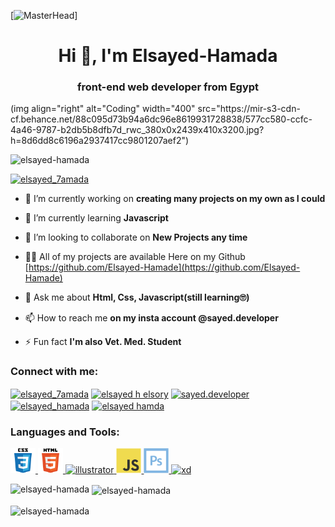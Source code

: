 [![MasterHead](https://mir-s3-cdn-cf.behance.net/88c095d73b94a6dc96e8619931728838/577cc580-ccfc-4a46-9787-b2db5b8dfb7d_rwc_380x0x2439x410x3200.jpg?h=8d6dd8c6196a2937417cc9801207aef2)]
<h1 align="center">Hi 👋, I'm Elsayed-Hamada</h1>
<h3 align="center">front-end web developer from Egypt</h3>
(img align="right" alt="Coding" width="400" src="https://mir-s3-cdn-cf.behance.net/88c095d73b94a6dc96e8619931728838/577cc580-ccfc-4a46-9787-b2db5b8dfb7d_rwc_380x0x2439x410x3200.jpg?h=8d6dd8c6196a2937417cc9801207aef2")

<p align="left"> <img src="https://komarev.com/ghpvc/?username=elsayed-hamada&label=Profile%20views&color=0e75b6&style=flat" alt="elsayed-hamada" /> </p>

<p align="left"> <a href="https://twitter.com/elsayed_7amada" target="blank"><img src="https://img.shields.io/twitter/follow/elsayed_7amada?logo=twitter&style=for-the-badge" alt="elsayed_7amada" /></a> </p>

- 🔭 I’m currently working on **creating many projects on my own as I could**

- 🌱 I’m currently learning **Javascript**

- 👯 I’m looking to collaborate on **New Projects any time**

- 👨‍💻 All of my projects are available Here on my Github [https://github.com/Elsayed-Hamade](https://github.com/Elsayed-Hamade)

- 💬 Ask me about **Html, Css, Javascript(still learning🙄)**

- 📫 How to reach me **on my insta account @sayed.developer**

- ⚡ Fun fact **I'm also Vet. Med. Student**

<h3 align="left">Connect with me:</h3>
<p align="left">
<a href="https://twitter.com/elsayed_7amada" target="blank"><img align="center" src="https://raw.githubusercontent.com/rahuldkjain/github-profile-readme-generator/master/src/images/icons/Social/twitter.svg" alt="elsayed_7amada" height="30" width="40" /></a>
<a href="https://fb.com/elsayed h elsory" target="blank"><img align="center" src="https://raw.githubusercontent.com/rahuldkjain/github-profile-readme-generator/master/src/images/icons/Social/facebook.svg" alt="elsayed h elsory" height="30" width="40" /></a>
<a href="https://instagram.com/sayed.developer" target="blank"><img align="center" src="https://raw.githubusercontent.com/rahuldkjain/github-profile-readme-generator/master/src/images/icons/Social/instagram.svg" alt="sayed.developer" height="30" width="40" /></a>
<a href="https://dribbble.com/elsayed_hamada" target="blank"><img align="center" src="https://raw.githubusercontent.com/rahuldkjain/github-profile-readme-generator/master/src/images/icons/Social/dribbble.svg" alt="elsayed_hamada" height="30" width="40" /></a>
<a href="https://www.behance.net/elsayed hamda" target="blank"><img align="center" src="https://raw.githubusercontent.com/rahuldkjain/github-profile-readme-generator/master/src/images/icons/Social/behance.svg" alt="elsayed hamda" height="30" width="40" /></a>
</p>

<h3 align="left">Languages and Tools:</h3>
<p align="left"> <a href="https://www.w3schools.com/css/" target="_blank" rel="noreferrer"> <img src="https://raw.githubusercontent.com/devicons/devicon/master/icons/css3/css3-original-wordmark.svg" alt="css3" width="40" height="40"/> </a> <a href="https://www.w3.org/html/" target="_blank" rel="noreferrer"> <img src="https://raw.githubusercontent.com/devicons/devicon/master/icons/html5/html5-original-wordmark.svg" alt="html5" width="40" height="40"/> </a> <a href="https://www.adobe.com/in/products/illustrator.html" target="_blank" rel="noreferrer"> <img src="https://www.vectorlogo.zone/logos/adobe_illustrator/adobe_illustrator-icon.svg" alt="illustrator" width="40" height="40"/> </a> <a href="https://developer.mozilla.org/en-US/docs/Web/JavaScript" target="_blank" rel="noreferrer"> <img src="https://raw.githubusercontent.com/devicons/devicon/master/icons/javascript/javascript-original.svg" alt="javascript" width="40" height="40"/> </a> <a href="https://www.photoshop.com/en" target="_blank" rel="noreferrer"> <img src="https://raw.githubusercontent.com/devicons/devicon/master/icons/photoshop/photoshop-line.svg" alt="photoshop" width="40" height="40"/> </a> <a href="https://www.adobe.com/products/xd.html" target="_blank" rel="noreferrer"> <img src="https://cdn.worldvectorlogo.com/logos/adobe-xd.svg" alt="xd" width="40" height="40"/> </a> </p>

<p><img align="left" src="https://github-readme-stats.vercel.app/api/top-langs?username=elsayed-hamada&show_icons=true&locale=en&layout=compact" alt="elsayed-hamada" /></p>

<p>&nbsp;<img align="center" src="https://github-readme-stats.vercel.app/api?username=elsayed-hamada&show_icons=true&locale=en" alt="elsayed-hamada" /></p>

<p><img align="center" src="https://github-readme-streak-stats.herokuapp.com/?user=elsayed-hamada&" alt="elsayed-hamada" /></p>
